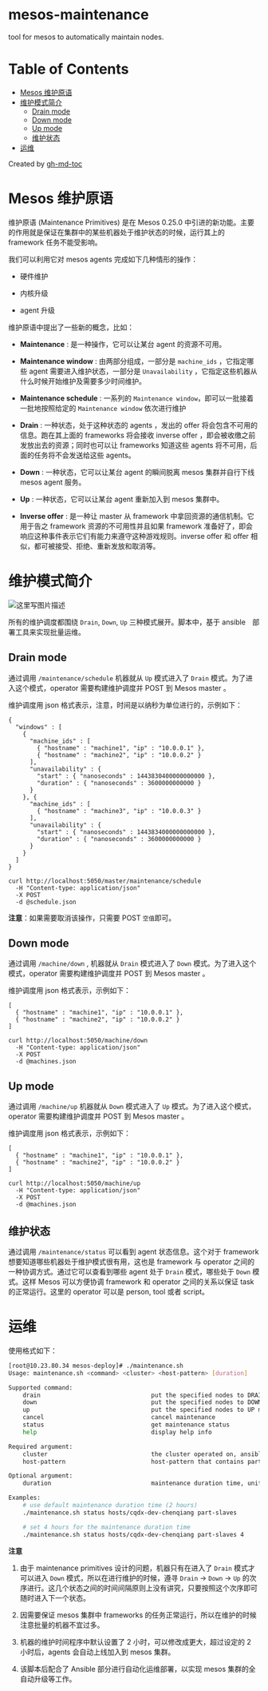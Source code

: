 # mesos-maintenance
tool for mesos to automatically maintain nodes.

Table of Contents
=================

  * [Mesos 维护原语](#mesos-维护原语)
  * [维护模式简介](#维护模式简介)
    * [Drain mode](#drain-mode)
    * [Down mode](#down-mode)
    * [Up mode](#up-mode)
    * [维护状态](#维护状态)
  * [运维](#运维)

Created by [gh-md-toc](https://github.com/ekalinin/github-markdown-toc)

# Mesos 维护原语

维护原语 (Maintenance Primitives) 是在 Mesos 0.25.0 中引进的新功能。主要的作用就是保证在集群中的某些机器处于维护状态的时候，运行其上的 framework 任务不能受影响。

我们可以利用它对 mesos agents 完成如下几种情形的操作：

 - 硬件维护

 - 内核升级

 - agent 升级

维护原语中提出了一些新的概念，比如：

- **Maintenance** : 是一种操作，它可以让某台 agent 的资源不可用。

- **Maintenance window** : 由两部分组成，一部分是 `machine_ids` ，它指定哪些 agent 需要进入维护状态，一部分是 `Unavailability` ，它指定这些机器从什么时候开始维护及需要多少时间维护。

- **Maintenance schedule** : 一系列的 `Maintenance window`，即可以一批接着一批地按照给定的 `Maintenance window` 依次进行维护

- **Drain** : 一种状态，处于这种状态的 agents ，发出的 offer 将会包含不可用的信息。跑在其上面的 frameworks 将会接收 inverse offer ，即会被收缴之前发放出去的资源；同时也可以让 frameworks 知道这些 agents 将不可用，后面的任务将不会发送给这些 agents。

- **Down** : 一种状态，它可以让某台 agent 的瞬间脱离 mesos 集群并自行下线 mesos agent 服务。

- **Up** : 一种状态，它可以让某台 agent 重新加入到 mesos 集群中。

- **Inverse offer** : 是一种让 master 从 framework 中拿回资源的通信机制。它用于告之 framework 资源的不可用性并且如果 framework 准备好了，即会响应这种事件表示它们有能力来遵守这种游戏规则。inverse offer 和 offer 相似，都可被接受、拒绝、重新发放和取消等。

# 维护模式简介
![这里写图片描述](http://img.blog.csdn.net/20160406234943612)

所有的维护调度都围绕 `Drain`, `Down`, `Up` 三种模式展开。脚本中，基于 ansible　部署工具来实现批量运维。

## Drain mode

通过调用 `/maintenance/schedule` 机器就从 `Up` 模式进入了 `Drain` 模式。为了进入这个模式，operator 需要构建维护调度并 POST 到 Mesos master 。

维护调度用 json 格式表示，注意，时间是以纳秒为单位进行的，示例如下：

```
{
  "windows" : [
    {
      "machine_ids" : [
        { "hostname" : "machine1", "ip" : "10.0.0.1" },
        { "hostname" : "machine2", "ip" : "10.0.0.2" }
      ],
      "unavailability" : {
        "start" : { "nanoseconds" : 1443830400000000000 },
        "duration" : { "nanoseconds" : 3600000000000 }
      }
    }, {
      "machine_ids" : [
        { "hostname" : "machine3", "ip" : "10.0.0.3" }
      ],
      "unavailability" : {
        "start" : { "nanoseconds" : 1443834000000000000 },
        "duration" : { "nanoseconds" : 3600000000000 }
      }
    }
  ]
}
```

```
curl http://localhost:5050/master/maintenance/schedule
  -H "Content-type: application/json"
  -X POST
  -d @schedule.json
```

**注意**：如果需要取消该操作，只需要 POST `空值`即可。

## Down mode

通过调用 `/machine/down` , 机器就从 `Drain` 模式进入了 `Down` 模式。为了进入这个模式，operator 需要构建维护调度并 POST 到 Mesos master 。

维护调度用 json 格式表示，示例如下：

```
[
  { "hostname" : "machine1", "ip" : "10.0.0.1" },
  { "hostname" : "machine2", "ip" : "10.0.0.2" }
]
```

```
curl http://localhost:5050/machine/down
  -H "Content-type: application/json"
  -X POST
  -d @machines.json
```

## Up mode

通过调用 `/machine/up` 机器就从 `Down` 模式进入了 `Up` 模式。为了进入这个模式，operator 需要构建维护调度并 POST 到 Mesos master 。

维护调度用 json 格式表示，示例如下：

```
[
  { "hostname" : "machine1", "ip" : "10.0.0.1" },
  { "hostname" : "machine2", "ip" : "10.0.0.2" }
]
```

```
curl http://localhost:5050/machine/up
  -H "Content-type: application/json"
  -X POST
  -d @machines.json
```

## 维护状态

通过调用 `/maintenance/status` 可以看到 agent 状态信息。这个对于 framework 想要知道哪些机器处于维护模式很有用，这也是 framework 与 operator 之间的一种协调方式。通过它可以查看到哪些 agent 处于 `Drain` 模式，哪些处于 `Down` 模式。这样 Mesos 可以方便协调 framework 和 operator 之间的关系以保证 task 的正常运行。这里的 operator 可以是 person,  tool 或者 script。

# 运维


使用格式如下：

```bash
[root@10.23.80.34 mesos-deploy]# ./maintenance.sh
Usage: maintenance.sh <command> <cluster> <host-pattern> [duration]

Supported command:
    drain                               put the specified nodes to DRAIN mode
    down                                put the specified nodes to DOWN mode
    up                                  put the specified nodes to UP mode
    cancel                              cancel maintenance
    status                              get maintenance status
    help                                display help info

Required argument:
    cluster                             the cluster operated on, ansible inventory file
    host-pattern                        host-pattern that contains part slaves in the cluster

Optional argument:
    duration                            maintenance duration time, unit is hour, default is 2 hours

Examples:
    # use default maintenance duration time (2 hours)
    ./maintenance.sh status hosts/cqdx-dev-chenqiang part-slaves

    # set 4 hours for the maintenance duration time
    ./maintenance.sh status hosts/cqdx-dev-chenqiang part-slaves 4
```

**注意**

1. 由于 maintenance primitives 设计的问题，机器只有在进入了 `Drain` 模式才可以进入 `Down` 模式，所以在进行维护的时候，遵寻 `Drain` -> `Down` -> `Up` 的次序进行。这几个状态之间的时间间隔原则上没有讲究，只要按照这个次序即可随时进入下一个状态。

2. 因需要保证 mesos 集群中 frameworks 的任务正常运行，所以在维护的时候注意批量的机器不宜过多。

3. 机器的维护时间程序中默认设置了 2 小时，可以修改成更大，超过设定的 2 小时后，agents 会自动上线加入到 mesos 集群。

4. 该脚本后配合了 Ansible 部分进行自动化运维部署，以实现 mesos 集群的全自动升级等工作。
